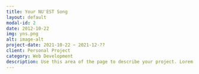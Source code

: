 ```yaml
---
title: Your NU'EST Song
layout: default
modal-id: 2
date: 2012-10-22
img: yns.png
alt: image-alt
project-date: 2021-10-22 ~ 2021-12-??
client: Personal Project
category: Web Development
description: Use this area of the page to describe your project. Lorem ipsum dolor sit amet, consectetur adipisicing elit. Mollitia neque assumenda ipsam nihil, molestias magnam, recusandae quos quis inventore quisquam velit asperiores, vitae? Reprehenderit soluta, eos quod consequuntur itaque. Nam.
---
```

